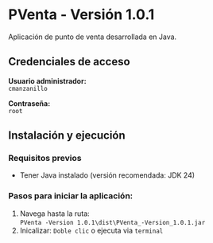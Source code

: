 # PVenta - Versión 1.0.1

Aplicación de punto de venta desarrollada en Java.

## Credenciales de acceso

**Usuario administrador:**  
`cmanzanillo`  

**Contraseña:**  
`root`

## Instalación y ejecución

### Requisitos previos
- Tener Java instalado (versión recomendada: JDK 24)
  
### Pasos para iniciar la aplicación:
1. Navega hasta la ruta:  
   `PVenta -Version 1.0.1\dist\PVenta_-Version_1.0.1.jar`
2. Inicalizar:
   `Doble clic` o ejecuta via `terminal`
